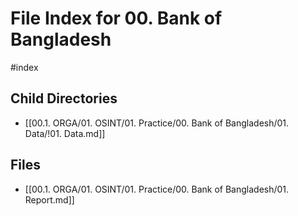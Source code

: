 # File Index for 00. Bank of Bangladesh
#index

## Child Directories

- [[00.1. ORGA/01. OSINT/01. Practice/00. Bank of Bangladesh/01. Data/!01. Data.md]]

## Files

- [[00.1. ORGA/01. OSINT/01. Practice/00. Bank of Bangladesh/01. Report.md]]
